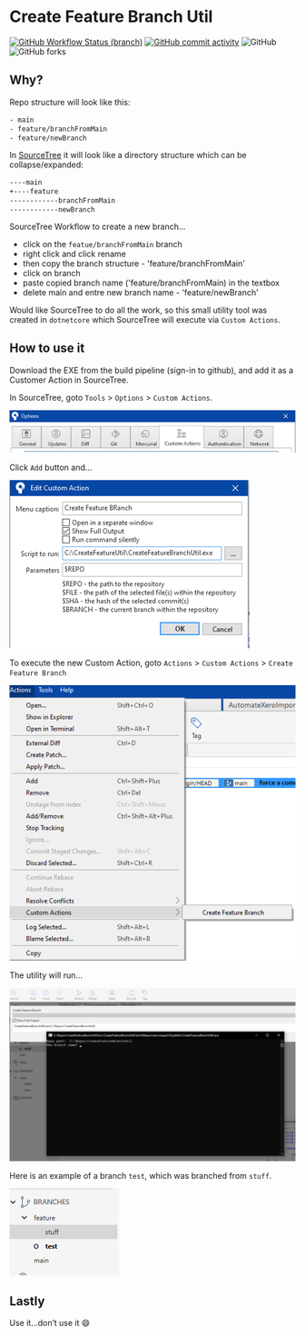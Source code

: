 # Create Feature Branch Util
[![GitHub Workflow Status (branch)](https://img.shields.io/github/workflow/status/rpbeukes/CreateFeatureBranchUtil/CI/github-actions)](https://github.com/rpbeukes/CreateFeatureBranchUtil/actions?query=branch%3Amain+) [![GitHub commit activity](https://img.shields.io/github/commit-activity/m/rpbeukes/CreateFeatureBranchUtil)](https://github.com/rpbeukes/CreateFeatureBranchUtil/pulse/monthly) ![GitHub](https://img.shields.io/github/license/rpbeukes/CreateFeatureBranchUtil) ![GitHub forks](https://img.shields.io/github/forks/rpbeukes/CreateFeatureBranchUtil?style=social)

## Why?
Repo structure will look like this:

```
- main
- feature/branchFromMain    
- feature/newBranch
```

In [SourceTree](https://www.sourcetreeapp.com/) it will look like a directory structure which can be collapse/expanded:
```
----main
+----feature
------------branchFromMain
------------newBranch
```

SourceTree Workflow to create a new branch...
- click on the `featue/branchFromMain` branch 
- right click and click rename
- then copy the branch structure - 'feature/branchFromMain'
- click on branch
- paste copied branch name ('feature/branchFromMain) in the textbox
- delete main and entre new branch name - 'feature/newBranch'

Would like SourceTree to do all the work, so this small utility tool was created in `dotnetcore` which SourceTree will execute via `Custom Actions`.

## How to use it
Download the EXE from the build pipeline (sign-in to github), and add it as a Customer Action in SourceTree.

In SourceTree, goto `Tools` > `Options` > `Custom Actions`.

![SourceTree's Custom Actions](./images/customerActions.png)

Click `Add` button and...

![SourceTree's Custom Actions](./images/addCustomeAction.png)

To execute the new Custom Action, goto `Actions` > `Custom Actions` > `Create Feature Branch`

![SourceTree's Custom Actions](./images/executeAction.png)

The utility will run...

![SourceTree's Custom Actions](./images/execution.png)

Here is an example of a branch `test`, which was branched from `stuff`.

![SourceTree's Custom Actions](./images/endResult.png)

## Lastly

Use it…don’t use it :smile: